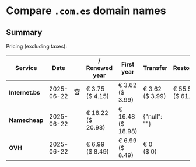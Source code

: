 # Compare `.com.es` domain names

## Summary

Pricing (excluding taxes):

| Service | Date |  | / Renewed year | First year | Transfer | Restoration |
|--|--|--|--|--|--|--|
| **Internet.bs** | 2025-06-22 | 🏆 | € 3.75<br>($ 4.15) | € 3.62<br>($ 3.99) | € 3.62<br>($ 3.99) | € 55.55<br>($ 61.19) |
| **Namecheap** | 2025-06-22 |  | € 18.22<br>($ 20.98) | € 16.48<br>($ 18.98) | {"null": ""} |  |
| **OVH** | 2025-06-22 |  | € 6.99<br>($ 8.49) | € 6.99<br>($ 8.49) | € 0<br>($ 0) |  |
